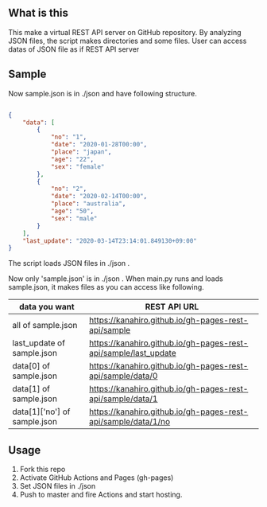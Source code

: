## What is this
This make a virtual REST API server on GitHub repository.
By analyzing JSON files, the script makes directories and some files.
User can access datas of JSON file as if REST API server

## Sample
Now sample.json is in ./json and have following structure.

```json

{
    "data": [
        {
            "no": "1",
            "date": "2020-01-28T00:00",
            "place": "japan",
            "age": "22",
            "sex": "female"
        },
        {
            "no": "2",
            "date": "2020-02-14T00:00",
            "place": "australia",
            "age": "50",
            "sex": "male"
        }
    ],
    "last_update": "2020-03-14T23:14:01.849130+09:00"
}
```

The script loads JSON files in ./json .

Now only 'sample.json' is in ./json . When main.py runs and loads sample.json, it makes files as you can access like following.

|  data you want  |  REST API URL  |
| ---- | ---- |
|  all of sample.json  |  https://kanahiro.github.io/gh-pages-rest-api/sample  |
|  last_update of sample.json  |  https://kanahiro.github.io/gh-pages-rest-api/sample/last_update  |
|  data[0] of sample.json  |  https://kanahiro.github.io/gh-pages-rest-api/sample/data/0  |
|  data[1] of sample.json  |  https://kanahiro.github.io/gh-pages-rest-api/sample/data/1  |
|  data[1]['no'] of sample.json  |  https://kanahiro.github.io/gh-pages-rest-api/sample/data/1/no  |

## Usage
1. Fork this repo
2. Activate GitHub Actions and Pages (gh-pages)
3. Set JSON files in ./json
4. Push to master and fire Actions and start hosting.
